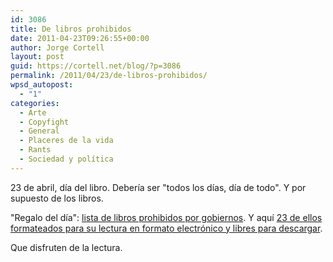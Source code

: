 ```yaml
---
id: 3086
title: De libros prohibidos
date: 2011-04-23T09:26:55+00:00
author: Jorge Cortell
layout: post
guid: https://cortell.net/blog/?p=3086
permalink: /2011/04/23/de-libros-prohibidos/
wpsd_autopost:
  - "1"
categories:
  - Arte
  - Copyfight
  - General
  - Placeres de la vida
  - Rants
  - Sociedad y polí­tica
---
```

23 de abril, día del libro. Debería ser "todos los días, día de todo". Y por supuesto de los libros.

"Regalo del día": [lista de libros prohibidos por gobiernos](https://en.wikipedia.org/wiki/List_of_books_banned_by_governments). Y aquí [23 de ellos formateados para su lectura en formato electrónico y libres para descargar](https://www.feedbooks.com/list/6).

Que disfruten de la lectura.